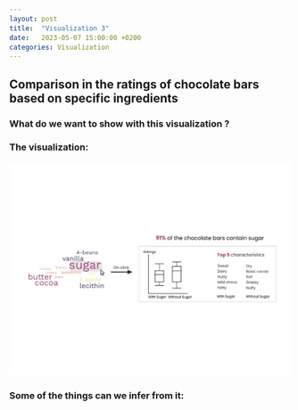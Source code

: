 ```yaml
---
layout: post
title:  "Visualization 3"
date:   2023-05-07 15:00:00 +0200
categories: Visualization
---
```


## Comparison in the ratings of chocolate bars based on specific ingredients

### What do we want to show with this visualization ? 

### The visualization: 
![visualization 3](https://raw.githubusercontent.com/com-480-data-visualization/project-2023-the-3-musketeers/master/docs/viz3.jpeg)

### Some of the things can we infer from it: 
